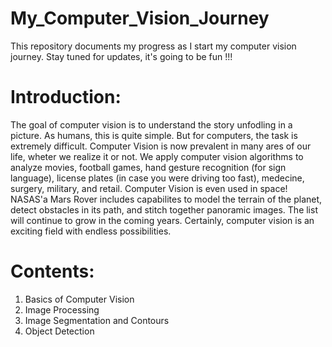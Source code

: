 # My_Computer_Vision_Journey
This repository documents my progress as I start my computer vision journey. Stay tuned for updates, it's going to be fun !!!

# Introduction: 
The goal of computer vision is to understand the story unfodling in a picture. As humans, this is quite simple. But for computers, the task is extremely difficult. Computer Vision is now prevalent in many ares of our life, wheter we realize it or not. We apply computer vision algorithms to analyze movies, football games, hand gesture recognition (for sign language), license plates (in case you were driving too fast), medecine, surgery, military, and retail. Computer Vision is even used in space! NASAS'a Mars Rover includes capabilites to model the terrain of the planet, detect obstacles in its path, and stitch together panoramic images. The list will continue to grow in the coming years. Certainly, computer vision is an exciting field with endless possibilities.

# Contents:
1. Basics of Computer Vision
2. Image Processing
3. Image Segmentation and Contours
4. Object Detection 
